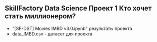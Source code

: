 ## SkillFactory Data Science Проект 1 Кто хочет стать миллионером?

* "[SF-DST] Movies IMBD v3.0.ipynb" результаты проекта
* data_IMBD.csv - датасет для проекта

